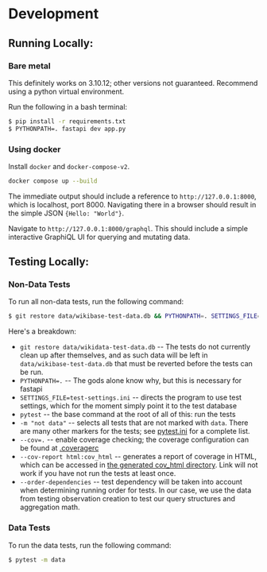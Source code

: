 # Development

## Running Locally:

### Bare metal

This definitely works on 3.10.12; other versions not guaranteed. Recommend using a python virtual environment.

Run the following in a bash terminal:

```bash
$ pip install -r requirements.txt
$ PYTHONPATH=. fastapi dev app.py
```

### Using docker

Install `docker` and `docker-compose-v2`.

```bash
docker compose up --build
```

The immediate output should include a reference to `http://127.0.0.1:8000`, which is localhost, port 8000. Navigating there in a browser should result in the simple JSON `{Hello: "World"}`.

Navigate to `http://127.0.0.1:8000/graphql`. This should include a simple interactive GraphiQL UI for querying and mutating data.

## Testing Locally:

### Non-Data Tests

To run all non-data tests, run the following command:

```bash
$ git restore data/wikibase-test-data.db && PYTHONPATH=. SETTINGS_FILE=test-settings.ini pytest -m "not data" --cov=. --cov-report html:cov_html --order-dependencies
```

Here's a breakdown:

- `git restore data/wikidata-test-data.db` -- The tests do not currently clean up after themselves, and as such data will be left in `data/wikibase-test-data.db` that must be reverted before the tests can be run.
- `PYTHONPATH=.` -- The gods alone know why, but this is necessary for fastapi
- `SETTINGS_FILE=test-settings.ini` -- directs the program to use test settings, which for the moment simply point it to the test database
- `pytest` -- the base command at the root of all of this: run the tests
- `-m "not data"` -- selects all tests that are not marked with `data`. There are many other markers for the tests; see [pytest.ini](../pytest.ini) for a complete list.
- `--cov=.` -- enable coverage checking; the coverage configuration can be found at [.coveragerc](../.coveragerc)
- `--cov-report html:cov_html` -- generates a report of coverage in HTML, which can be accessed in [the generated cov_html directory](../cov_html/index.html). Link will not work if you have not run the tests at least once.
- `--order-dependencies` -- test dependency will be taken into account when determining running order for tests. In our case, we use the data from testing observation creation to test our query structures and aggregation math.

### Data Tests

To run the data tests, run the following command:

```bash
$ pytest -m data
```
